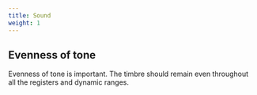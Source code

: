 ```yaml
---
title: Sound
weight: 1
---
```


## Evenness of tone

Evenness of tone is important. The timbre should remain even throughout all the registers and dynamic ranges.
